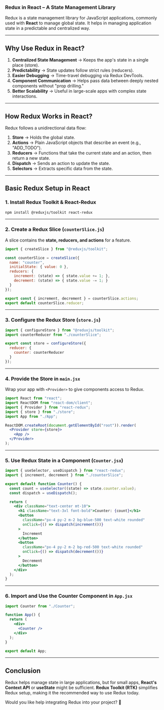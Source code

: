 ### **Redux in React – A State Management Library**
Redux is a state management library for JavaScript applications, commonly used with **React** to manage global state. It helps in managing application state in a predictable and centralized way.

---

## **Why Use Redux in React?**
1. **Centralized State Management** → Keeps the app's state in a single place (store).
2. **Predictability** → State updates follow strict rules (reducers).
3. **Easier Debugging** → Time-travel debugging via Redux DevTools.
4. **Component Communication** → Helps pass data between deeply nested components without "prop drilling."
5. **Better Scalability** → Useful in large-scale apps with complex state interactions.

---

## **How Redux Works in React?**
Redux follows a unidirectional data flow:
1. **Store** → Holds the global state.
2. **Actions** → Plain JavaScript objects that describe an event (e.g., "ADD_TODO").
3. **Reducers** → Functions that take the current state and an action, then return a new state.
4. **Dispatch** → Sends an action to update the state.
5. **Selectors** → Extracts specific data from the state.

---

## **Basic Redux Setup in React**
### **1. Install Redux Toolkit & React-Redux**
```sh
npm install @reduxjs/toolkit react-redux
```

---

### **2. Create a Redux Slice (`counterSlice.js`)**
A slice contains the **state, reducers, and actions** for a feature.
```js
import { createSlice } from "@reduxjs/toolkit";

const counterSlice = createSlice({
  name: "counter",
  initialState: { value: 0 },
  reducers: {
    increment: (state) => { state.value += 1; },
    decrement: (state) => { state.value -= 1; }
  }
});

export const { increment, decrement } = counterSlice.actions;
export default counterSlice.reducer;
```

---

### **3. Configure the Redux Store (`store.js`)**
```js
import { configureStore } from "@reduxjs/toolkit";
import counterReducer from "./counterSlice";

export const store = configureStore({
  reducer: {
    counter: counterReducer
  }
});
```

---

### **4. Provide the Store in `main.jsx`**
Wrap your app with `<Provider>` to give components access to Redux.
```jsx
import React from "react";
import ReactDOM from "react-dom/client";
import { Provider } from "react-redux";
import { store } from "./store";
import App from "./App";

ReactDOM.createRoot(document.getElementById("root")).render(
  <Provider store={store}>
    <App />
  </Provider>
);
```

---

### **5. Use Redux State in a Component (`Counter.jsx`)**
```jsx
import { useSelector, useDispatch } from "react-redux";
import { increment, decrement } from "./counterSlice";

export default function Counter() {
  const count = useSelector((state) => state.counter.value);
  const dispatch = useDispatch();

  return (
    <div className="text-center mt-10">
      <h1 className="text-3xl font-bold">Counter: {count}</h1>
      <button
        className="px-4 py-2 m-2 bg-blue-500 text-white rounded"
        onClick={() => dispatch(increment())}
      >
        Increment
      </button>
      <button
        className="px-4 py-2 m-2 bg-red-500 text-white rounded"
        onClick={() => dispatch(decrement())}
      >
        Decrement
      </button>
    </div>
  );
}
```

---

### **6. Import and Use the Counter Component in `App.jsx`**
```jsx
import Counter from "./Counter";

function App() {
  return (
    <div>
      <Counter />
    </div>
  );
}

export default App;
```

---

## **Conclusion**
Redux helps manage state in large applications, but for small apps, **React's Context API** or **useState** might be sufficient. **Redux Toolkit (RTK)** simplifies Redux setup, making it the recommended way to use Redux today.

Would you like help integrating Redux into your project? 🚀
